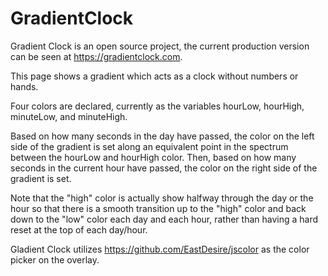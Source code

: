 # GradientClock
Gradient Clock is an open source project, the current production version can be seen at https://gradientclock.com.

This page shows a gradient which acts as a clock without numbers or hands.

Four colors are declared, currently as the variables hourLow, hourHigh, minuteLow, and minuteHigh.

Based on how many seconds in the day have passed, the color on the left side of the gradient is set along an equivalent point in the spectrum between the hourLow and hourHigh color. Then, based on how many seconds in the current hour have passed, the color on the right side of the gradient is set.

Note that the "high" color is actually show halfway through the day or the hour so that there is a smooth transition up to the "high" color and back down to the "low" color each day and each hour, rather than having a hard reset at the top of each day/hour.

Gladient Clock utilizes https://github.com/EastDesire/jscolor as the color picker on the overlay.
